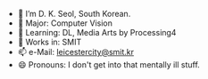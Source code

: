 - 👋 I’m D. K. Seol, South Korean.
- 👀 Major: Computer Vision
- 🌱 Learning: DL, Media Arts by Processing4
- 💞️ Works in: SMIT
- 📫 e-Mail: leicestercity@smit.kr
- 😄 Pronouns: I don't get into that mentally ill stuff.

<!---
FOXESNEVERQUIT/FOXESNEVERQUIT is a ✨ special ✨ repository because its `README.md` (this file) appears on your GitHub profile.
You can click the Preview link to take a look at your changes.
--->
